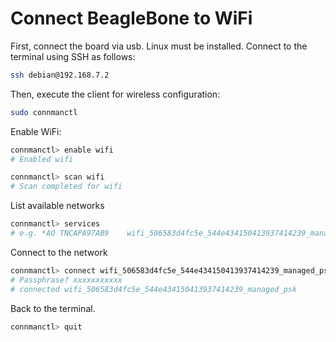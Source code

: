 # Connect BeagleBone to WiFi
First, connect the board via usb. Linux must be installed. Connect to the terminal using SSH as follows:

```bash
ssh debian@192.168.7.2
```

Then, execute the client for wireless configuration:
```bash
sudo connmanctl
```

Enable WiFi:
```bash
connmanctl> enable wifi
# Enabled wifi
```


```bash
connmanctl> scan wifi
# Scan completed for wifi
```

List available networks
```bash
connmanctl> services
# e.g. *AO TNCAPA97AB9    wifi_506583d4fc5e_544e434150413937414239_managed_psk
```

Connect to the network
```bash
connmanctl> connect wifi_506583d4fc5e_544e434150413937414239_managed_psk
# Passphrase? xxxxxxxxxxx
# connected wifi_506583d4fc5e_544e434150413937414239_managed_psk
```

Back to the terminal.
```bash
connmanctl> quit
```
